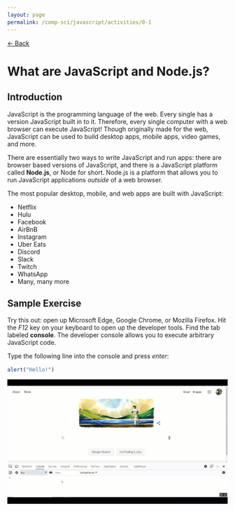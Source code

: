 ```yaml
---
layout: page
permalink: /comp-sci/javascript/activities/0-1
---
```


[← Back](../)

# What are JavaScript and Node.js?

## Introduction

JavaScript is the programming language of the web. Every single has a version JavaScript built in to it. Therefore, every single computer with a web browser can execute JavaScript! Though originally made for the web, JavaScript can be used to build desktop apps, mobile apps, video games, and more.

There are essentially two ways to write JavaScript and run apps: there are browser based versions of JavaScript, and there is a JavaScript platform called **Node.js**, or Node for short. Node.js is a platform that allows you to run JavaScript applications *outside* of a web browser.

The most popular desktop, mobile, and web apps are built with JavaScript:

- Netflix
- Hulu
- Facebook
- AirBnB
- Instagram
- Uber Eats
- Discord
- Slack
- Twitch
- WhatsApp
- Many, many more

## Sample Exercise

Try this out: open up Microsoft Edge, Google Chrome, or Mozilla Firefox. Hit the *F12* key on your keyboard to open up the developer tools. Find the tab labeled **console**. The developer console allows you to execute arbitrary JavaScript code.

Type the following line into the console and press *enter*:

```js
alert("Hello!")
```

![JS Console Sample](/assets/img/javascript/js-console-sample.gif)